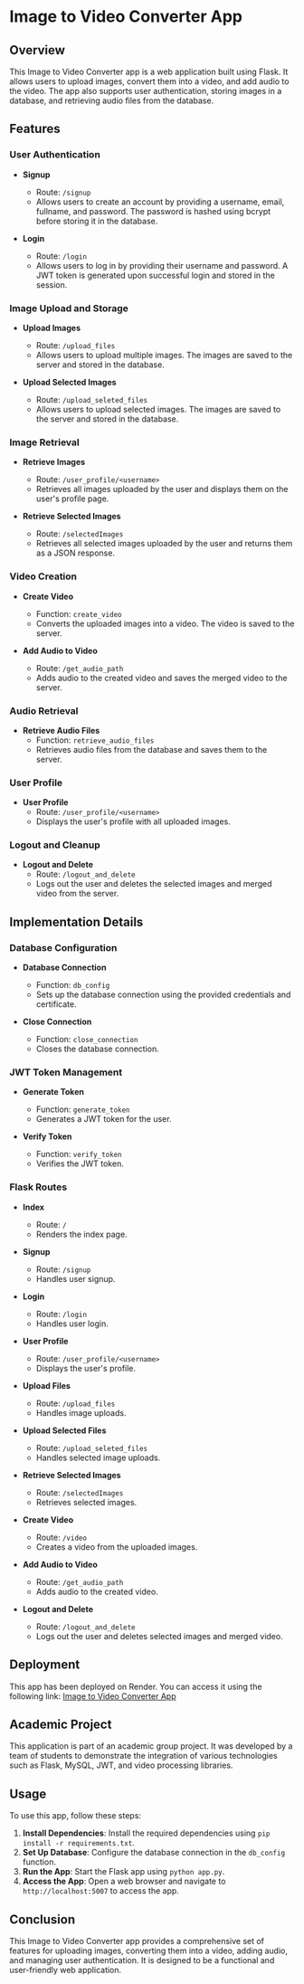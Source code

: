 # Image to Video Converter App

## Overview

This Image to Video Converter app is a web application built using Flask. It allows users to upload images, convert them into a video, and add audio to the video. The app also supports user authentication, storing images in a database, and retrieving audio files from the database.

## Features

### User Authentication

- **Signup**
  - Route: `/signup`
  - Allows users to create an account by providing a username, email, fullname, and password. The password is hashed using bcrypt before storing it in the database.

- **Login**
  - Route: `/login`
  - Allows users to log in by providing their username and password. A JWT token is generated upon successful login and stored in the session.

### Image Upload and Storage

- **Upload Images**
  - Route: `/upload_files`
  - Allows users to upload multiple images. The images are saved to the server and stored in the database.

- **Upload Selected Images**
  - Route: `/upload_seleted_files`
  - Allows users to upload selected images. The images are saved to the server and stored in the database.

### Image Retrieval

- **Retrieve Images**
  - Route: `/user_profile/<username>`
  - Retrieves all images uploaded by the user and displays them on the user's profile page.

- **Retrieve Selected Images**
  - Route: `/selectedImages`
  - Retrieves all selected images uploaded by the user and returns them as a JSON response.

### Video Creation

- **Create Video**
  - Function: `create_video`
  - Converts the uploaded images into a video. The video is saved to the server.

- **Add Audio to Video**
  - Route: `/get_audio_path`
  - Adds audio to the created video and saves the merged video to the server.

### Audio Retrieval

- **Retrieve Audio Files**
  - Function: `retrieve_audio_files`
  - Retrieves audio files from the database and saves them to the server.

### User Profile

- **User Profile**
  - Route: `/user_profile/<username>`
  - Displays the user's profile with all uploaded images.

### Logout and Cleanup

- **Logout and Delete**
  - Route: `/logout_and_delete`
  - Logs out the user and deletes the selected images and merged video from the server.

## Implementation Details

### Database Configuration

- **Database Connection**
  - Function: `db_config`
  - Sets up the database connection using the provided credentials and certificate.

- **Close Connection**
  - Function: `close_connection`
  - Closes the database connection.

### JWT Token Management

- **Generate Token**
  - Function: `generate_token`
  - Generates a JWT token for the user.

- **Verify Token**
  - Function: `verify_token`
  - Verifies the JWT token.

### Flask Routes

- **Index**
  - Route: `/`
  - Renders the index page.

- **Signup**
  - Route: `/signup`
  - Handles user signup.

- **Login**
  - Route: `/login`
  - Handles user login.

- **User Profile**
  - Route: `/user_profile/<username>`
  - Displays the user's profile.

- **Upload Files**
  - Route: `/upload_files`
  - Handles image uploads.

- **Upload Selected Files**
  - Route: `/upload_seleted_files`
  - Handles selected image uploads.

- **Retrieve Selected Images**
  - Route: `/selectedImages`
  - Retrieves selected images.

- **Create Video**
  - Route: `/video`
  - Creates a video from the uploaded images.

- **Add Audio to Video**
  - Route: `/get_audio_path`
  - Adds audio to the created video.

- **Logout and Delete**
  - Route: `/logout_and_delete`
  - Logs out the user and deletes selected images and merged video.

## Deployment

This app has been deployed on Render. You can access it using the following link:
[Image to Video Converter App](https://project-amigos.onrender.com/)

## Academic Project

This application is part of an academic group project. It was developed by a team of students to demonstrate the integration of various technologies such as Flask, MySQL, JWT, and video processing libraries.

## Usage

To use this app, follow these steps:

1. **Install Dependencies**: Install the required dependencies using `pip install -r requirements.txt`.
2. **Set Up Database**: Configure the database connection in the `db_config` function.
3. **Run the App**: Start the Flask app using `python app.py`.
4. **Access the App**: Open a web browser and navigate to `http://localhost:5007` to access the app.

## Conclusion

This Image to Video Converter app provides a comprehensive set of features for uploading images, converting them into a video, adding audio, and managing user authentication. It is designed to be a functional and user-friendly web application.